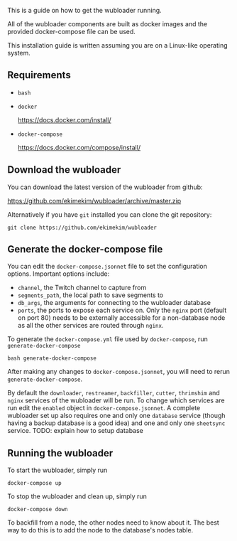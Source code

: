 This is a guide on how to get the wubloader running.

All of the wubloader components are built as docker images and the provided docker-compose file can be used.

This installation guide is written assuming you are on a Linux-like operating system.

## Requirements
* `bash`

* `docker`

  https://docs.docker.com/install/

* `docker-compose`

  https://docs.docker.com/compose/install/
  
  
  
## Download the wubloader

You can download the latest version of the wubloader from github:

  https://github.com/ekimekim/wubloader/archive/master.zip
  
Alternatively if you have `git` installed you can clone the git repository:

  `git clone https://github.com/ekimekim/wubloader`
  
  
## Generate the docker-compose file

You can edit the `docker-compose.jsonnet` file to set the configuration options. Important options include:

* `channel`, the Twitch channel to capture from
* `segments_path`, the local path to save segments to
* `db_args`, the arguments for connecting to the wubloader database
* `ports`, the ports to expose each service on. Only the `nginx` port (default on port 80) needs to be externally accessible for a non-database node as all the other services are routed through `nginx`.

To generate the `docker-compose.yml` file used by `docker-compose`, run `generate-docker-compose`

  `bash generate-docker-compose`
  
After making any changes to `docker-compose.jsonnet`, you will need to rerun `generate-docker-compose`.

By default the `downloader`, `restreamer`, `backfiller`, `cutter`, `thrimshim` and `nginx` services of the wubloader will be run. To change which services are run edit the `enabled` object in `docker-compose.jsonnet`. A complete wubloader set up also requires one and only one `database` service (though having a backup database is a good idea) and one and only one `sheetsync` service. TODO: explain how to setup database 

## Running the wubloader

To start the wubloader, simply run

  `docker-compose up`
  
To stop the wubloader and clean up, simply run

  `docker-compose down`
  
To backfill from a node, the other nodes need to know about it. The best way to do this is to add the node to the database's nodes table.
